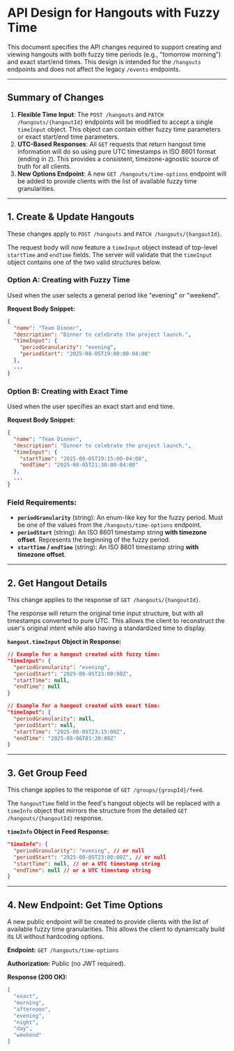 # API Design for Hangouts with Fuzzy Time

This document specifies the API changes required to support creating and viewing hangouts with both fuzzy time periods (e.g., "tomorrow morning") and exact start/end times. This design is intended for the `/hangouts` endpoints and does not affect the legacy `/events` endpoints.

---

## Summary of Changes

1.  **Flexible Time Input**: The `POST /hangouts` and `PATCH /hangouts/{hangoutId}` endpoints will be modified to accept a single `timeInput` object. This object can contain either fuzzy time parameters or exact start/end time parameters.
2.  **UTC-Based Responses**: All `GET` requests that return hangout time information will do so using pure UTC timestamps in ISO 8601 format (ending in `Z`). This provides a consistent, timezone-agnostic source of truth for all clients.
3.  **New Options Endpoint**: A new `GET /hangouts/time-options` endpoint will be added to provide clients with the list of available fuzzy time granularities.

---

## 1. Create & Update Hangouts

These changes apply to `POST /hangouts` and `PATCH /hangouts/{hangoutId}`.

The request body will now feature a `timeInput` object instead of top-level `startTime` and `endTime` fields. The server will validate that the `timeInput` object contains one of the two valid structures below.

### Option A: Creating with Fuzzy Time

Used when the user selects a general period like "evening" or "weekend".

**Request Body Snippet:**
```json
{
  "name": "Team Dinner",
  "description": "Dinner to celebrate the project launch.",
  "timeInput": {
    "periodGranularity": "evening",
    "periodStart": "2025-08-05T19:00:00-04:00"
  },
  ...
}
```

### Option B: Creating with Exact Time

Used when the user specifies an exact start and end time.

**Request Body Snippet:**
```json
{
  "name": "Team Dinner",
  "description": "Dinner to celebrate the project launch.",
  "timeInput": {
    "startTime": "2025-08-05T19:15:00-04:00",
    "endTime": "2025-08-05T21:30:00-04:00"
  },
  ...
}
```

### Field Requirements:

-   **`periodGranularity`** (string): An enum-like key for the fuzzy period. Must be one of the values from the `/hangouts/time-options` endpoint.
-   **`periodStart`** (string): An ISO 8601 timestamp string **with timezone offset**. Represents the beginning of the fuzzy period.
-   **`startTime` / `endTime`** (string): An ISO 8601 timestamp string **with timezone offset**.

---

## 2. Get Hangout Details

This change applies to the response of `GET /hangouts/{hangoutId}`.

The response will return the original time input structure, but with all timestamps converted to pure UTC. This allows the client to reconstruct the user's original intent while also having a standardized time to display.

**`hangout.timeInput` Object in Response:**

```json
// Example for a hangout created with fuzzy time:
"timeInput": {
  "periodGranularity": "evening",
  "periodStart": "2025-08-05T23:00:00Z",
  "startTime": null,
  "endTime": null
}

// Example for a hangout created with exact time:
"timeInput": {
  "periodGranularity": null,
  "periodStart": null,
  "startTime": "2025-08-05T23:15:00Z",
  "endTime": "2025-08-06T01:30:00Z"
}
```

---

## 3. Get Group Feed

This change applies to the response of `GET /groups/{groupId}/feed`.

The `hangoutTime` field in the feed's hangout objects will be replaced with a `timeInfo` object that mirrors the structure from the detailed `GET /hangouts/{hangoutId}` response.

**`timeInfo` Object in Feed Response:**

```json
"timeInfo": {
  "periodGranularity": "evening", // or null
  "periodStart": "2025-08-05T23:00:00Z", // or null
  "startTime": null, // or a UTC timestamp string
  "endTime": null // or a UTC timestamp string
}
```

---

## 4. New Endpoint: Get Time Options

A new public endpoint will be created to provide clients with the list of available fuzzy time granularities. This allows the client to dynamically build its UI without hardcoding options.

**Endpoint:** `GET /hangouts/time-options`

**Authorization:** Public (no JWT required).

**Response (200 OK):**
```json
[
  "exact",
  "morning",
  "afternoon",
  "evening",
  "night",
  "day",
  "weekend"
]
```
